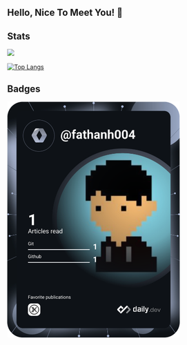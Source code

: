 ## Hello, Nice To Meet You! 👋

## Stats
<p align="left">
    <img src = "https://github-readme-stats.vercel.app/api?username=fathanh004&count_private=true&show_icons=true&theme=tokyonight&hide=prs,issues">
</p>

[![Top Langs](https://github-readme-stats.vercel.app/api/top-langs/?username=fathanh004&theme=tokyonight&layout=compact)](https://github.com/fathanh004)

## Badges
<a href="https://app.daily.dev/fathanh004"><img src="https://github.com/fathanh004/fathanh004/blob/main/devcard.svg" width="400" alt="Fathan's Dev Card"/></a>
